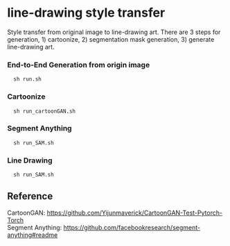 # line-drawing style transfer

Style transfer from original image to line-drawing art.
There are 3 steps for generation, 1) cartoonize, 2) segmentation mask generation, 3) generate line-drawing art.

### End-to-End Generation from origin image
```
  sh run.sh
```

### Cartoonize
```
  sh run_cartoonGAN.sh
```

### Segment Anything
```
  sh run_SAM.sh
```

### Line Drawing
```
  sh run_SAM.sh
```

## Reference
CartoonGAN: https://github.com/Yijunmaverick/CartoonGAN-Test-Pytorch-Torch <br>
Segment Anything: https://github.com/facebookresearch/segment-anything#readme
